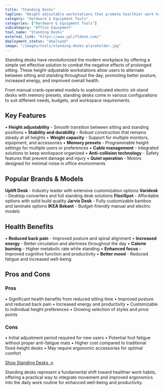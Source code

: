 ```yaml
---
title: "Standing Desks"
tagline: "Height-adjustable workstations that promote healthier work habits and increased productivity"
category: "Hardware & Equipment Tools"
categories: ["Hardware & Equipment Tools"]
subcategory: "Office Equipment"
tool_name: "Standing Desks"
external_link: "https://www.upliftdesk.com/"
deployment_status: "deployed"
image: "/images/tools/standing-desks-placeholder.jpg"
---
```


Standing desks have revolutionized the modern workplace by offering a simple yet effective solution to combat the negative effects of prolonged sitting. These height-adjustable workstations allow users to alternate between sitting and standing throughout the day, promoting better posture, increased energy, and improved overall health.

From manual crank-operated models to sophisticated electric sit-stand desks with memory presets, standing desks come in various configurations to suit different needs, budgets, and workspace requirements.

## Key Features

• **Height adjustability** - Smooth transition between sitting and standing positions
• **Stability and durability** - Robust construction that remains steady at all heights
• **Weight capacity** - Support for multiple monitors, equipment, and accessories
• **Memory presets** - Programmable height settings for multiple users or preferences
• **Cable management** - Integrated solutions to keep workspace organized
• **Anti-collision technology** - Safety features that prevent damage and injury
• **Quiet operation** - Motors designed for minimal noise in office environments

## Popular Brands & Models

**Uplift Desk** - Industry leader with extensive customization options
**Varidesk** - Desktop converters and full standing desk solutions
**FlexiSpot** - Affordable options with solid build quality
**Jarvis Desk** - Fully customizable bamboo and laminate options
**IKEA Bekant** - Budget-friendly manual and electric models

## Health Benefits

• **Reduced back pain** - Improved posture and spinal alignment
• **Increased energy** - Better circulation and alertness throughout the day
• **Calorie burning** - Higher metabolic rate while standing
• **Enhanced focus** - Improved cognitive function and productivity
• **Better mood** - Reduced fatigue and increased well-being

## Pros and Cons

### Pros
• Significant health benefits from reduced sitting time
• Improved posture and reduced back pain
• Increased energy and productivity
• Customizable to individual height preferences
• Growing selection of styles and price points

### Cons
• Initial adjustment period required for new users
• Potential foot fatigue without proper anti-fatigue mats
• Higher cost compared to traditional fixed-height desks
• May require ergonomic accessories for optimal comfort

[Shop Standing Desks →](https://www.upliftdesk.com/)

Standing desks represent a fundamental shift toward healthier work habits, offering a practical way to integrate movement and improved ergonomics into the daily work routine for enhanced well-being and productivity.